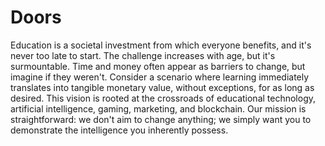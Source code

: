 # Doors
Education is a societal investment from which everyone benefits, and it's never too late to start. The challenge increases with age, but it's surmountable. Time and money often appear as barriers to change, but imagine if they weren't. Consider a scenario where learning immediately translates into tangible monetary value, without exceptions, for as long as desired. This vision is rooted at the crossroads of educational technology, artificial intelligence, gaming, marketing, and blockchain. Our mission is straightforward: we don't aim to change anything; we simply want you to demonstrate the intelligence you inherently possess.
